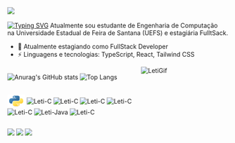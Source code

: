 
<img src="https://capsule-render.vercel.app/api?type=waving&color=A020F0&height=125&section=header"/>

[![Typing SVG](https://readme-typing-svg.herokuapp.com/?color=A020F0&size=35&center=true&vCenter=true&width=1000&lines=OLÁ,+ME+CHAMO+LETÍCIA)](https:git.io/typing-svg)
Atualmente sou estudante de Engenharia de Computação <br>na Universidade Estadual de Feira de Santana (UEFS) e estagiária FulltSack.

- 🔭 Atualmente estagiando como FullStack Developer
- ⚡ Linguagens e tecnologias: TypeScript, React, Tailwind CSS

<img align="right" alt="LetiGif" height="200" width="200" src="https://media.discordapp.net/attachments/706863183410888774/1160329482570321971/ezgif.com-gif-maker.gif?ex=6534440a&is=6521cf0a&hm=035daac8baa60ae0006149de9f9ae03e03c25ec3ccf480226d30868e166ec5d2&=&width=701&height=701">

##
![Anurag's GitHub stats](https://github-readme-stats.vercel.app/api?username=Ltiicia&show_icons=true&theme=radical)
![Top Langs](https://github-readme-stats.vercel.app/api/top-langs/?username=Ltiicia&layout=compact&theme=radical)

<div style="display: inline_block"><br>
<img align="center" alt="Leti-Python" height="30" width="40" src="https://raw.githubusercontent.com/devicons/devicon/master/icons/python/python-original.svg">
<img align="center" alt="Leti-C" height="30" width="40" src="https://cdn.jsdelivr.net/gh/devicons/devicon@latest/icons/typescript/typescript-original.svg" />
<img align="center" alt="Leti-C" height="30" width="40" src="https://cdn.jsdelivr.net/gh/devicons/devicon@latest/icons/react/react-original.svg" />
<img align="center" alt="Leti-C" height="30" width="40" src="https://cdn.jsdelivr.net/gh/devicons/devicon@latest/icons/tailwindcss/tailwindcss-original.svg" />
          
<img align="center" alt="Leti-C" height="30" width="40" src="https://cdn.jsdelivr.net/gh/devicons/devicon/icons/c/c-original.svg">
<img align="center" alt="Leti-C" height="30" width="40" src="https://cdn.jsdelivr.net/gh/devicons/devicon/icons/vscode/vscode-original.svg">
  
<img align="center" alt="Leti-Java" height="30" width="40" src="https://cdn.jsdelivr.net/gh/devicons/devicon/icons/java/java-original.svg">
<img align="center" alt="Leti-C" height="30" width="40" src="https://cdn.jsdelivr.net/gh/devicons/devicon/icons/intellij/intellij-original.svg">


                  



##
[<a href = "mailto:letigsouza03@gmail.com"><img src="https://img.shields.io/badge/-Gmail-%23333?style=for-the-badge&logo=gmail&logoColor=red" target="_blank"></a>](https://img.shields.io/badge/Gmail-D14836?style=for-the-badge&logo=gmail&logoColor=white)
<a href="https://instagram.com/letigonga03" target="_blank"><img src="https://img.shields.io/badge/-Instagram-%23E4405F?style=for-the-badge&logo=instagram&logoColor=white" target="_blank"></a>
<a href="https://www.linkedin.com/in/let%C3%ADcia-gon%C3%A7alves-souza-045a9119b/" target="_blank"><img src="https://img.shields.io/badge/linkedin-%230077B5.svg?style=for-the-badge&logo=linkedin&logoColor=white" target="_blank"></a>
